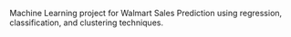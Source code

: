 Machine Learning project for Walmart Sales Prediction using regression, classification, and clustering techniques.